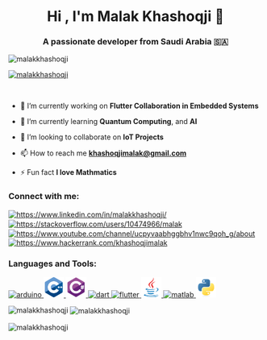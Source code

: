 <!---
MalakKhashoqji/MalakKhashoqji is a ✨ special ✨ repository because its `README.md` (this file) appears on your GitHub profile.
You can click the Preview link to take a look at your changes.
--->
<h1 align="center">Hi , I'm Malak Khashoqji 👋</h1>
<h3 align="center">A passionate developer from Saudi Arabia 🇸🇦 </h3>

<p align="left"> <img src="https://komarev.com/ghpvc/?username=malakkhashoqji&label=Profile%20views&color=0e75b6&style=flat" alt="malakkhashoqji" /> </p>

<p align="left"> <a href="https://github.com/ryo-ma/github-profile-trophy"><img src="https://github-profile-trophy.vercel.app/?username=malakkhashoqji" alt="malakkhashoqji" /></a> </p>

<p align="left"> <a href="https://twitter.com/" target="blank"><img src="https://img.shields.io/twitter/follow/?logo=twitter&style=for-the-badge" alt="" /></a> </p>

- 🔭 I’m currently working on  **Flutter Collaboration in Embedded Systems**

- 🌱 I’m currently learning **Quantum Computing**, and **AI**

- 👯 I’m looking to collaborate on **IoT Projects**

- 📫 How to reach me **khashoqjimalak@gmail.com**

- ⚡ Fun fact **I love Mathmatics**

<h3 align="left">Connect with me:</h3>
<p align="left">
<a href="https://linkedin.com/in/https://www.linkedin.com/in/malakkhashoqji/" target="blank"><img align="center" src="https://raw.githubusercontent.com/rahuldkjain/github-profile-readme-generator/master/src/images/icons/Social/linked-in-alt.svg" alt="https://www.linkedin.com/in/malakkhashoqji/" height="30" width="40" /></a>
<a href="https://stackoverflow.com/users/https://stackoverflow.com/users/10474966/malak" target="blank"><img align="center" src="https://raw.githubusercontent.com/rahuldkjain/github-profile-readme-generator/master/src/images/icons/Social/stack-overflow.svg" alt="https://stackoverflow.com/users/10474966/malak" height="30" width="40" /></a>
<a href="https://www.youtube.com/c/https://www.youtube.com/channel/ucpyvaabhggbhv1nwc9qoh_g/about" target="blank"><img align="center" src="https://raw.githubusercontent.com/rahuldkjain/github-profile-readme-generator/master/src/images/icons/Social/youtube.svg" alt="https://www.youtube.com/channel/ucpyvaabhggbhv1nwc9qoh_g/about" height="30" width="40" /></a>
<a href="https://www.hackerrank.com/https://www.hackerrank.com/khashoqjimalak" target="blank"><img align="center" src="https://raw.githubusercontent.com/rahuldkjain/github-profile-readme-generator/master/src/images/icons/Social/hackerrank.svg" alt="https://www.hackerrank.com/khashoqjimalak" height="30" width="40" /></a>
</p>

<h3 align="left">Languages and Tools:</h3>
<p align="left"> <a href="https://www.arduino.cc/" target="_blank" rel="noreferrer"> <img src="https://cdn.worldvectorlogo.com/logos/arduino-1.svg" alt="arduino" width="40" height="40"/> </a> <a href="https://www.w3schools.com/cpp/" target="_blank" rel="noreferrer"> <img src="https://raw.githubusercontent.com/devicons/devicon/master/icons/cplusplus/cplusplus-original.svg" alt="cplusplus" width="40" height="40"/> </a> <a href="https://www.w3schools.com/cs/" target="_blank" rel="noreferrer"> <img src="https://raw.githubusercontent.com/devicons/devicon/master/icons/csharp/csharp-original.svg" alt="csharp" width="40" height="40"/> </a> <a href="https://dart.dev" target="_blank" rel="noreferrer"> <img src="https://www.vectorlogo.zone/logos/dartlang/dartlang-icon.svg" alt="dart" width="40" height="40"/> </a> <a href="https://flutter.dev" target="_blank" rel="noreferrer"> <img src="https://www.vectorlogo.zone/logos/flutterio/flutterio-icon.svg" alt="flutter" width="40" height="40"/> </a> <a href="https://www.java.com" target="_blank" rel="noreferrer"> <img src="https://raw.githubusercontent.com/devicons/devicon/master/icons/java/java-original.svg" alt="java" width="40" height="40"/> </a> <a href="https://www.mathworks.com/" target="_blank" rel="noreferrer"> <img src="https://upload.wikimedia.org/wikipedia/commons/2/21/Matlab_Logo.png" alt="matlab" width="40" height="40"/> </a> <a href="https://www.python.org" target="_blank" rel="noreferrer"> <img src="https://raw.githubusercontent.com/devicons/devicon/master/icons/python/python-original.svg" alt="python" width="40" height="40"/> </a> </p>

<p><img align="left" src="https://github-readme-stats.vercel.app/api/top-langs?username=malakkhashoqji&show_icons=true&locale=en&layout=compact" alt="malakkhashoqji" /></p>

<p>&nbsp;<img align="center" src="https://github-readme-stats.vercel.app/api?username=malakkhashoqji&show_icons=true&locale=en" alt="malakkhashoqji" /></p>

<p><img align="center" src="https://github-readme-streak-stats.herokuapp.com/?user=malakkhashoqji&" alt="malakkhashoqji" /></p>

